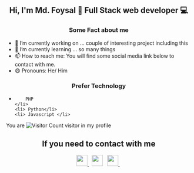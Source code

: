 <center>
	<h2> Hi, I'm Md. Foysal 👋 Full Stack web developer 💻 </h2>
</center>

<center>
	<h3> Some Fact about me </h3>
</center>
	
- 🔭 I’m currently working on ... couple of interesting project including this 
- 🌱 I’m currently learning ... so many things
- 📫 How to reach me: You will find some social media link below to contact with me.
- 😄 Pronouns: He/ Him


<center>
	<h3>Prefer Technology </h3>
</center>
<ul list-style-type="none">
	<li>
		
		PHP
	</li>
	<li> Python</li>
	<li> Javascript </li>
</ul>

<span> You are  <span>	![Visitor Count](https://profile-counter.glitch.me/{sayalok}/count.svg)	<span>visitor in my profile </span>

<center>
	<h2> If you need to contact with me</h2>
</center>
<center>
	<a href="https://www.linkedin.com/in/sayalook/" target="_blank">
		<img height="30" src="https://img.shields.io/badge/linkedin-blue.svg?&style=for-the-badge&logo=linkedin&logoColor=white"/>
	</a> &nbsp;
	<a href="mailto:sayalook.sl@gmail.com" style="text-decoration:none">
		<img height="30" src = "https://img.shields.io/badge/gmail-c14438?&style=for-the-badge&logo=gmail&logoColor=white">
	</a> &nbsp; 
	<a href="https://twitter.com/sayalook" target="_blank">
		<img height="30" src = "https://img.shields.io/badge/twitter-%231DA1F2.svg?&style=for-the-badge&logo=twitter&logoColor=white">
	</a> &nbsp;
</center>

<br>

<!--
**sayalok/sayalok** is a ✨ _special_ ✨ repository because its `README.md` (this file) appears on your GitHub profile.

Here are some ideas to get you started:

- 🔭 I’m currently working on ...
- 🌱 I’m currently learning ...
- 👯 I’m looking to collaborate on ...
- 🤔 I’m looking for help with ...
- 💬 Ask me about ...
- 📫 How to reach me: ...
- 😄 Pronouns: ...
- ⚡ Fun fact: ...
-->
